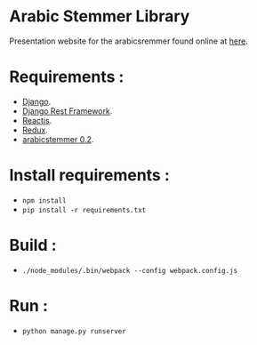 Arabic Stemmer Library
=======================================
Presentation website for the arabicsremmer  found online at [here](http://www.arabicstemmer.com).

# Requirements :
   * [Django](https://www.djangoproject.com/).
   * [Django Rest Framework](http://www.django-rest-framework.org/).
   * [Reactjs](https://facebook.github.io/react/).
   * [Redux](https://github.com/reactjs/redux).
   * [arabicstemmer 0.2](https://pypi.python.org/pypi/arabicstemmer/0.2).
   
# Install requirements :
* `npm install`
* `pip install -r requirements.txt`

# Build :
* `./node_modules/.bin/webpack --config webpack.config.js`

# Run :
* `python manage.py runserver`
